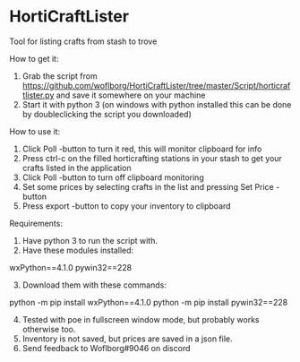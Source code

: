 # HortiCraftLister
Tool for listing crafts from stash to trove

How to get it:

1) Grab the script from https://github.com/woflborg/HortiCraftLister/tree/master/Script/horticraftlister.py and save it somewhere on your machine
2) Start it with python 3 
   (on windows with python installed this can be done by doubleclicking the script you downloaded)


How to use it: 

1) Click Poll -button to turn it red, this will monitor clipboard for info
2) Press ctrl-c on the filled horticrafting stations in your stash to get your crafts listed in the application
3) Click Poll -button to turn off clipboard monitoring 
4) Set some prices by selecting crafts in the list and pressing Set Price -button
5) Press export -button to copy your inventory to clipboard

Requirements: 

1) Have python 3 to run the script with. 
2) Have these modules installed:

 wxPython==4.1.0
 pywin32==228

3) Download them with these commands:

 python -m pip install wxPython==4.1.0
 python -m pip install pywin32==228

4) Tested with poe in fullscreen window mode, but probably works otherwise too. 
5) Inventory is not saved, but prices are saved in a json file. 
6) Send feedback to Woflborg#9046 on discord
